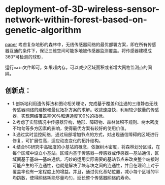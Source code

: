 # deployment-of-3D-wireless-sensor-network-within-forest-based-on-genetic-algorithm
[paper](https://link.springer.com/chapter/10.1007%2F978-981-10-6571-2_309)
考虑复杂地形的森林中，无线传感器网络的最优部署方案，即在所有传感器互通的条件下，保证三维空间可能多地被传感器监测覆盖。将传感器建模成360°可检测的球形，

运行`main`文件即可，如果超内存，可以减少区域面积或者增大网格监测点的间隔。

## 创新点：
* 1.创新地利用遗传算法和图论相关理论，完成基于覆盖和连通的三维静态无线传感器网络的建模和最优拓扑方案的求解。收敛速度快，利用较少数量的传感器，实现网络覆盖率90%和连通度100%的指标。
* 2.考虑了实际情况中传感器异构，地形、障碍物、森林体积不规则、树木密度不均匀等多方因素的影响，使得最优方案有较好的使用价值。
* 3.通过实时监控网络，通过局部增加节点的方式，对出现通信障碍的区域进行修复，可扩展性高，适应动态变化的拓扑结构。
* 4.结合5G研究中高密度的小基站的概念，依据树木密度，将森林划分区域，在每个区域中设立小基站。区域内基于传感器—传感器或传感器—基站通信，区域间基于基站—基站通信。巧妙的运用实际需要的基站节点来改良整个端接时可能产生的不连通性，也就是解决了块与块之间的连通性，并且在理论上对于覆盖率也有一定程度上的增益。并且，通过优化基站位置，减小每个区域的平均跳数，使得网络耗能尽量均匀，延长整个传感器网络的寿命。

